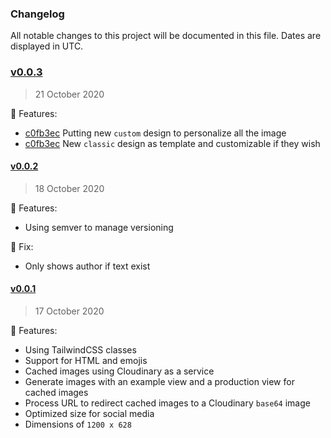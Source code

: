 ### Changelog

All notable changes to this project will be documented in this file. Dates are displayed in UTC.

### [v0.0.3](#!)

> 21 October 2020

🚀 Features:

- [c0fb3ec](https://github.com/opengraphimg/generator/commit/f8a02d3cf3fb440ef42c47ab7bb29a530046debb) Putting new `custom` design to personalize all the image
- [c0fb3ec](https://github.com/opengraphimg/generator/commit/f8a02d3cf3fb440ef42c47ab7bb29a530046debb) New `classic` design as template and customizable if they wish

#### [v0.0.2](https://github.com/opengraphimg/generator/releases/tag/v0.0.2)

> 18 October 2020

🚀 Features:

- Using semver to manage versioning

🐛 Fix:

- Only shows author if text exist

#### [v0.0.1](https://github.com/opengraphimg/generator/releases/tag/v0.0.1)

> 17 October 2020

🚀 Features:

- Using TailwindCSS classes
- Support for HTML and emojis
- Cached images using Cloudinary as a service
- Generate images with an example view and a production view for cached images
- Process URL to redirect cached images to a Cloudinary `base64` image
- Optimized size for social media
- Dimensions of `1200 x 628`
